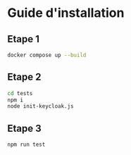 # Guide d'installation

## Etape 1

```sh
docker compose up --build
```

## Etape 2

```sh
cd tests
npm i
node init-keycloak.js
```

## Etape 3

```sh
npm run test
```
